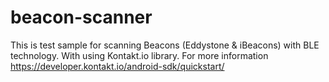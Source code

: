 # beacon-scanner
This is test sample for scanning Beacons (Eddystone &amp; iBeacons) with BLE technology. With using Kontakt.io library. For more information https://developer.kontakt.io/android-sdk/quickstart/
